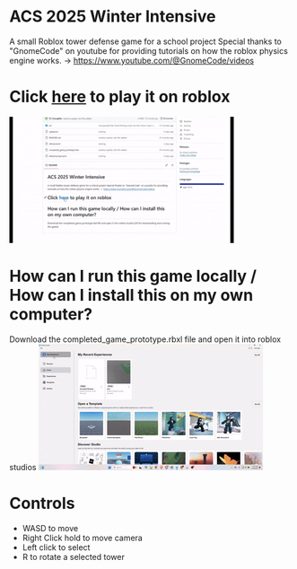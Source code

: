 # ACS 2025 Winter Intensive 
A small Roblox tower defense game for a school project
Special thanks to "GnomeCode" on youtube for providing tutorials on how the roblox physics engine works.
-> https://www.youtube.com/@GnomeCode/videos

# Click [here](https://www.roblox.com/games/114457019372545/Very-Bad-TD-Game#!/about) to play it on roblox
![Demo Gif](media/demo_vid.gif)
# How can I run this game locally / How can I install this on my own computer?
Download the completed_game_prototype.rbxl file and open it into roblox studios
![Download Tutorial gif](media/download_game_gif.gif)


# Controls
* WASD to move
* Right Click hold to move camera
* Left click to select
* R to rotate a selected tower